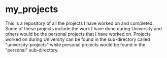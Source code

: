 # my_projects

This is a repository of all the projects I have worked on and completed. Some of these projects include the work I have done during University and others would be the personal projects that I have worked on.
Projects worked on during University can be found in the sub-directory called "university-projects" while personal projects would be found in the "personal" sub-directory.
